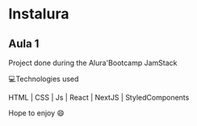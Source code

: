 # Instalura

## Aula 1

Project done during the Alura'Bootcamp JamStack 

 :computer:Technologies used 

HTML |
CSS |
Js |
React |
NextJS |
StyledComponents

Hope to enjoy  :smile:
